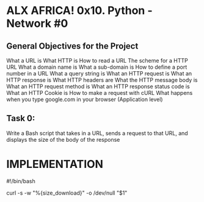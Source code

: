 ALX AFRICA! 0x10. Python - Network #0
===

General Objectives for the Project
---
What a URL is
What HTTP is
How to read a URL
The scheme for a HTTP URL
What a domain name is
What a sub-domain is
How to define a port number in a URL
What a query string is
What an HTTP request is
What an HTTP response is
What HTTP headers are
What the HTTP message body is
What an HTTP request method is
What an HTTP response status code is
What an HTTP Cookie is
How to make a request with cURL
What happens when you type google.com in your browser (Application level)


Task 0:
---
Write a Bash script that takes in a URL, sends a request to that URL, and displays the size of the body of the response  

IMPLEMENTATION
===

#!/bin/bash
<!-- This script takes in a URL as an argument, sends a request to that URL using curl,
and displays the size of the body of the response in bytes

curl: command-line tool for transferring data with URLs
-s: Silent mode, suppresses progress meter and other output
-w "%{size_download}": Specifies a custom output format to print the size of the downloaded content
-o /dev/null: Redirects the output of the download to /dev/null, discarding the downloaded content
"$1": The URL provided as the first argument to the script, to which the request is sent -->
curl -s -w "%{size_download}" -o /dev/null "$1"
